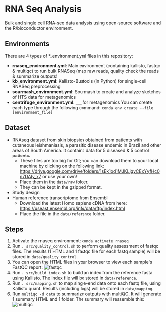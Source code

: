 # RNA Seq Analysis
Bulk and single cell RNA-seq data analysis using open-source software and the R/bioconductor environment.

## Environments
There are 4 types of *_environment.yml files in this repository:
- **rnaseq_environment.yml**: Main environment (containing kallisto, fastqc & multiqc) to run bulk RNASeq (map raw reads, quality check the reads & summarize outputs)
- **kb_environment.yml**: Kallisto-Bustools (in Python) for single-cell RNASeq preprocessing
- **sourmash_environment.yml**: Sourmash to create and analyze sketches of HTS data for metagenomics
- **centrifuge_environment.yml**: ___ for metagenomics 
You can create each type through the following command: `conda env create --file [environment_file]`

## Dataset
- RNAseq dataset from skin biopsies obtained from patients with cutaneous leishmaniasis, a parasitic disease endemic in Brazil and other areas of South America. It contains data for 5 diseased & 5 control patients.
    - These files are too big for Git; you can download them to your local machine by clicking on the following link: https://drive.google.com/drive/folders/1sEk1od1MJKLjqyCExYyfHc0n7DAIy_x7 or use your own!
    - Place them in the `data/raw` folder.
    - They can be kept in the gzipped format.
- Study design
- Human reference transcriptome from Ensembl
    - Download the latest Homo sapiens cDNA from here: https://useast.ensembl.org/info/data/ftp/index.html
    - Place the file in the `data/reference` folder.

## Steps
1. Activate the rnaseq environment: `conda activate rnaseq`
2. Run `. src/quality_control.sh` to perform quality assessment of fastqc files. The results (1 HTML and 1 fastqc file for each fastq sample) will be stored in `data/quality_control`.
3. You can open the HTML files in your browser to view each sample's FastQC report: ![fastqc](/supporting_figures/fastqc_report.png?raw=true "FastQC Report")
4. Run `. src/build_index.sh` to build an index from the reference fasta using Kallisto. The index file will be stored in `data/reference`.
5. Run `. src/mapping.sh` to map single-end data onto each fastq file, using Kallisto quant. Results (including logs) will be stored in `data/mapping`.
6. Run `multiqc -d data` to summarize outputs with multiQC. It will generate 1 summary HTML and 1 folder. The summary will ressemble this: ![multiqc](/supporting_figures/multiqc_report.png?raw=true "MultiQC Report")

 